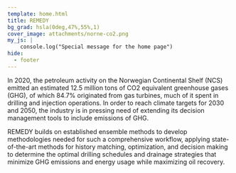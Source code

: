 ```yaml
---
template: home.html
title: REMEDY
bg_grad: hsla(0deg,47%,55%,1)
cover_image: attachments/norne-co2.png
my_js: |
    console.log("Special message for the home page")
hide:
  - footer
---
```


In 2020, the petroleum activity on the Norwegian Continental Shelf (NCS)
emitted an estimated 12.5 million tons of CO2 equivalent greenhouse gases (GHG),
of which 84.7% originated from gas turbines,
much of it spent in drilling and injection operations.
In order to reach climate targets for 2030 and 2050,
the industry is in pressing need of extending its decision management tools
to include emissions of GHG.

REMEDY builds on established ensemble methods to develop methodologies needed
for such a comprehensive workflow,
applying state-of-the-art methods for history matching,
optimization, and decision making to determine the optimal drilling schedules
and drainage strategies that minimize GHG emissions and energy usage
while maximizing oil recovery.
